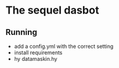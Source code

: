 # The sequel dasbot

## Running
- add a config.yml with the correct setting
- install requirements
- hy datamaskin.hy
